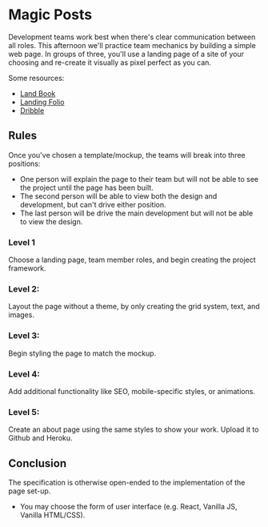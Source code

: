 # Magic Posts

Development teams work best when there's clear communication between all roles. This afternoon we'll practice team mechanics by building a simple web page. In groups of three, you'll use a landing page of a site of your choosing and re-create it visually as pixel perfect as you can. 

Some resources:
 - [Land Book](https://land-book.com)
 - [Landing Folio](http://www.landingfolio.com/)
 - [Dribble](https://dribbble.com/search?q=landing+page)

## Rules
Once you've chosen a template/mockup, the teams will break into three positions:

  - One person will explain the page to their team but will not be able to see the project until the page has been built. 
  - The second person will be able to view both the design and development, but can't drive either position.
  - The last person will be drive the main development but will not be able to view the design.

### Level 1
Choose a landing page, team member roles, and begin creating the project framework.

### Level 2:
Layout the page without a theme, by only creating the grid system, text, and images.

### Level 3:
Begin styling the page to match the mockup.

### Level 4:
Add additional functionality like SEO, mobile-specific styles, or animations.

### Level 5:
Create an about page using the same styles to show your work. Upload it to Github and Heroku.

## Conclusion
The specification is otherwise open-ended to the implementation of the page set-up.

* You may choose the form of user interface (e.g. React, Vanilla JS, Vanilla HTML/CSS).
